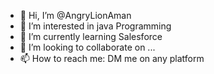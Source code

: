 - 👋 Hi, I’m @AngryLionAman
- 👀 I’m interested in java Programming
- 🌱 I’m currently learning Salesforce
- 💞️ I’m looking to collaborate on ...
- 📫 How to reach me: DM me on any platform

<!---
AngryLionAman/AngryLionAman is a ✨ special ✨ repository because its `README.md` (this file) appears on your GitHub profile.
You can click the Preview link to take a look at your changes.
--->
